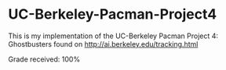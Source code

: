 # UC-Berkeley-Pacman-Project4

This is my implementation of the UC-Berkeley Pacman Project 4: Ghostbusters found on http://ai.berkeley.edu/tracking.html

Grade received: 100%
